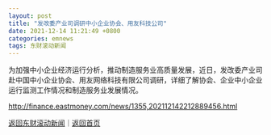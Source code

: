 ```yaml
---
layout: post
title: "发改委产业司调研中小企业协会、用友科技公司"
date: 2021-12-14 11:21:49 +0800
categories: emnews
tags: 东财滚动新闻
---
```


为加强中小企业经济运行分析，推动制造服务业高质量发展，近日，发改委产业司赴中国中小企业协会、用友网络科技有限公司调研，详细了解协会、企业中小企业运行监测工作情况和制造服务业发展情况。

<http://finance.eastmoney.com/news/1355,202112142212889456.html>

[返回东财滚动新闻](//finews.withounder.com/emnews/)｜[返回首页](//finews.withounder.com/)